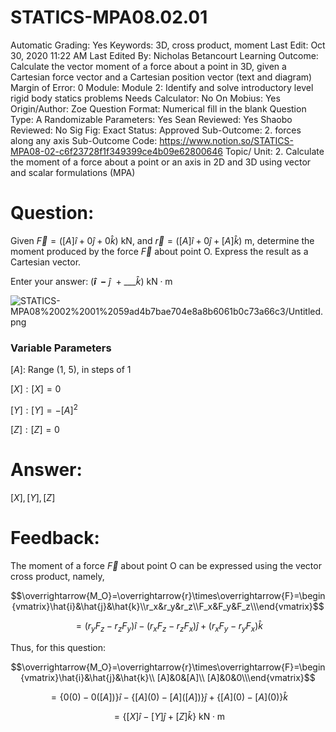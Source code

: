# STATICS-MPA08.02.01

Automatic Grading: Yes
Keywords: 3D, cross product, moment
Last Edit: Oct 30, 2020 11:22 AM
Last Edited By: Nicholas Betancourt
Learning Outcome: Calculate the vector moment of a force about a point in 3D, given a Cartesian force vector and a Cartesian position vector (text and diagram)
Margin of Error: 0
Module: Module 2: Identify and solve introductory level rigid body statics problems
Needs Calculator: No
On Mobius: Yes
Origin/Author: Zoe
Question Format: Numerical fill in the blank
Question Type: A
Randomizable Parameters: Yes
Sean Reviewed: Yes
Shaobo Reviewed: No
Sig Fig: Exact
Status: Approved
Sub-Outcome: 2. forces along any axis
Sub-Outcome Code: https://www.notion.so/STATICS-MPA08-02-c6f23728f1f349399ce4b09e62800646
Topic/ Unit: 2. Calculate the moment of a force about a point or an axis in 2D and 3D using vector and scalar formulations (MPA)

# Question:

Given $\overrightarrow{F}=([A]\hat{i}+0\hat{j}+0\hat{k})~\text{kN}$, and $\overrightarrow{r}=([A]\hat{i}+0\hat{j}+[A]\hat{k})~\text{m}$, determine the moment produced by the force $\overrightarrow{F}$ about point O. Express the result as a Cartesian vector.

Enter your answer:     $($___$\hat{i}~~-$___$~\hat{j}~~+~$___$\hat{k})$  $\text{kN}\cdot\text{m}$

![STATICS-MPA08%2002%2001%2059ad4b7bae704e8a8b6061b0c73a66c3/Untitled.png](STATICS-MPA08%2002%2001%2059ad4b7bae704e8a8b6061b0c73a66c3/Untitled.png)

### Variable Parameters

$[A]:$ Range (1, 5), in steps of 1

$[X]:[X]=0$ 

$[Y]:[Y]=-[A]^2$ 

$[Z]:[Z]=0$ 

# Answer:

$[X],[Y],[Z]$

# Feedback:

The moment of a force $\overrightarrow{F}$ about point O can be expressed using the vector cross product, namely,

$$\overrightarrow{M_O}=\overrightarrow{r}\times\overrightarrow{F}=\begin{vmatrix}\hat{i}&\hat{j}&\hat{k}\\r_x&r_y&r_z\\F_x&F_y&F_z\\\end{vmatrix}$$

$$=(r_yF_z-r_zF_y)\hat{i}-(r_xF_z-r_zF_x)\hat{j}+(r_xF_y-r_yF_x)\hat{k}$$

Thus, for this question:

$$\overrightarrow{M_O}=\overrightarrow{r}\times\overrightarrow{F}=\begin{vmatrix}\hat{i}&\hat{j}&\hat{k}\\ [A]&0&[A]\\ [A]&0&0\\\end{vmatrix}$$

$$=\{0(0)-0([A])\}\hat{i}-\{[A](0)-[A]([A])\}\hat{j}+\{[A](0)-[A](0)\}\hat{k}$$

$$=\{[X]\hat{i}-[Y]\hat{j}+[Z]\hat{k}\}~\text{kN}\cdot\text{m}$$